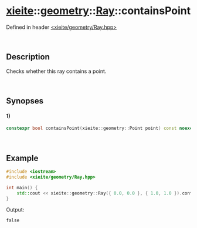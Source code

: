 # [xieite](../../../xieite.md)\:\:[geometry](../../../geometry.md)\:\:[Ray](../../Ray.md)\:\:containsPoint
Defined in header [<xieite/geometry/Ray.hpp>](../../../../include/xieite/geometry/Ray.hpp)

&nbsp;

## Description
Checks whether this ray contains a point.

&nbsp;

## Synopses
#### 1)
```cpp
constexpr bool containsPoint(xieite::geometry::Point point) const noexcept;
```

&nbsp;

## Example
```cpp
#include <iostream>
#include <xieite/geometry/Ray.hpp>

int main() {
    std::cout << xieite::geometry::Ray({ 0.0, 0.0 }, { 1.0, 1.0 }).containsPoint({ -1.0, -1.0 }) << '\n';
}
```
Output:
```
false
```
